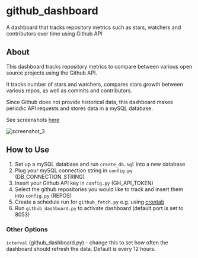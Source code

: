 # github_dashboard
 A dashboard that tracks repository metrics such as stars, watchers and contributors over time using Github API

## About
This dashboard tracks repository metrics to compare between various open source projects using the Github API.

It tracks number of stars and watchers, compares stars growth between various repos, as well as commits and contributors.

Since Github does not provide historical data, this dashboard makes periodic API requests and stores data in a mySQL database. 

See screenshots [here](https://github.com/shirayasur/github_dashboard/tree/main/screenshots)

![screenshot_3](https://github.com/shirayasur/github_dashboard/blob/main/screenshots/screenshot_3.png)

## How to Use
1. Set up a mySQL database and run `create_db.sql` into a new database
2. Plug your mySQL connection string in `config.py` (DB_CONNECTION_STRING)
3. Insert your Github API key in `config.py` (GH_API_TOKEN)
4. Select the github repositories you would like to track and insert them into `config.py` (REPOS)
5. Create a schedule run for `github_fetch.py` e.g. using [crontab](https://crontab.guru)
6. Run `github_dashboard.py` to activate dashboard (default port is set to 8053)

### Other Options
`interval` (github_dashboard.py) - change this to set how often the dashboard should refresh the data. Default is every 12 hours.

